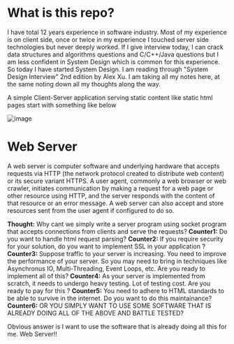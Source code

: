 # What is this repo? 
I have total 12 years experience in software industry. Most of my experience is on client side, once or twice in my experience I touched server side technologies but never deeply worked. If I give interview today, I can crack data structures and algorithms questions and C/C++/Java questions but I am less confident in System Design which is common for this experience. So today I have started System Design. I am reading through "System Design Interview" 2nd edition by Alex Xu. I am taking all my notes here, at the same noting down all my thoughts along the way.

A simple Client-Server application serving static content like static html pages start with something like below

![image](https://github.com/user-attachments/assets/7f7ffe18-5ae6-4d99-8a44-d08e3484c7a5)

# Web Server
A web server is computer software and underlying hardware that accepts requests via HTTP (the network protocol created to distribute web content) or its secure variant HTTPS. A user agent, commonly a web browser or web crawler, initiates communication by making a request for a web page or other resource using HTTP, and the server responds with the content of that resource or an error message. A web server can also accept and store resources sent from the user agent if configured to do so.

**Thought:** Why cant we simply write a server program using socket program that accepts connections from clients and serve the requests?
**Counter1:** Do you want to handle html request parsing?
**Counter2:** If you require security for your solution, do you want to implement SSL in your application ?
**Counter3:** Suppose traffic to your server is increasing. You need to improve the performance of your server. So you may need to bring in techniques like Asynchronus IO, Multi-Threading, Event Loops, etc. Are you ready to implement all of this?
**Counter4:** As your server is implemented from scratch, it needs to undergo heavy testing. Lot of testing cost. Are you ready to pay for this ?
**Counter5:** You need to adhere to HTML standards to be able to survive in the internet. Do you want to do this maintainance?
**Counter6:** OR YOU SIMPLY WANT TO USE SOME SOFTWARE THAT IS ALREADY DOING ALL OF THE ABOVE AND BATTLE TESTED?

Obvious answer is I want to use the software that is already doing all this for me. Web Server!!
